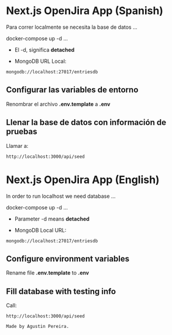 # Next.js OpenJira App (Spanish)
Para correr localmente se necesita la base de datos
...

docker-compose up -d
...

* El -d, significa __detached__

* MongoDB URL Local:

```
mongodb://localhost:27017/entriesdb
```


## Configurar las variables de entorno

Renombrar el archivo __.env.template__ a __.env__


## Llenar la base de datos con información de pruebas

Llamar a:
``` 
http://localhost:3000/api/seed 

```

# Next.js OpenJira App (English)
In order to run localhost we need database
...

docker-compose up -d
...

* Parameter -d means __detached__


* MongoDB Local URL:

```
mongodb://localhost:27017/entriesdb
```


## Configure environment variables

Rename file __.env.template__ to  __.env__


## Fill database with testing info 

Call:
``` 
http://localhost:3000/api/seed 

```


``` Made by Agustin Pereira. ``` 